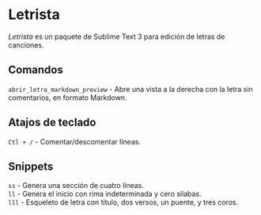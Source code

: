 # Letrista

_Letrista_ es un paquete de Sublime Text 3 para edición de letras de canciones.

## Comandos

`abrir_letra_markdown_preview` - Abre una vista a la derecha con la letra sin comentarios, en formato Markdown.

## Atajos de teclado

`Ctl + /` - Comentar/descomentar líneas.  

## Snippets

`ss` - Genera una sección de cuatro líneas.  
`ll` - Genera el inicio con rima indeterminada y cero sílabas.  
`lll` - Esqueleto de letra con título, dos versos, un puente, y tres coros.  
